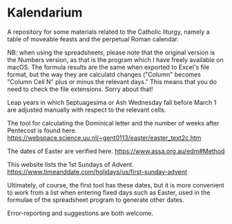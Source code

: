 # Kalendarium

A repository for some materials related to the Catholic liturgy, namely a table of moveable feasts and the perpetual Roman calendar.

NB: when using the spreadsheets, please note that the original version is the Numbers version, as that is the program which I have freely available on macOS. The formula results are the same when exported to Excel's file format, but the way they are calculatd changes ("Column" becomes "Column Cell N" plus or minus the relevant days." This means that you do need to check the file extensions. Sorry about that!

Leap years in which Septuagesima or Ash Wednesday fall before March 1 are adjusted manually with respect to the relevant cells.

The tool for calculating the Dominical letter and the number of weeks after Pentecost is found here. https://webspace.science.uu.nl/~gent0113/easter/easter_text2c.htm

The dates of Easter are verified here. https://www.assa.org.au/edm#Method

This website lists the 1st Sundays of Advent. https://www.timeanddate.com/holidays/us/first-sunday-advent

Ultimately, of course, the first tool has these dates, but it is more convenient to work from a list when entering fixed days such as Easter, used in the formulae of the spreadsheet program to generate other dates.

Error-reporting and suggestions are both welcome.
